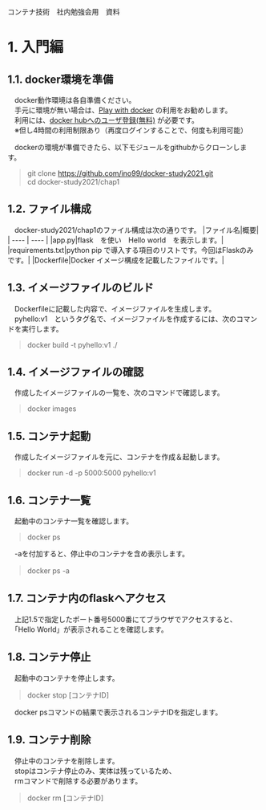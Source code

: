 コンテナ技術　社内勉強会用　資料
# 1. 入門編
## 1.1. docker環境を準備
　docker動作環境は各自準備ください。  
　手元に環境が無い場合は、[Play with docker](https://labs.play-with-docker.com/) の利用をお勧めします。  
　利用には、[docker hubへのユーザ登録(無料)](https://matsuand.github.io/docs.docker.jp.onthefly/docker-id/
) が必要です。  
　※但し4時間の利用制限あり（再度ログインすることで、何度も利用可能）  

　dockerの環境が準備できたら、以下モジュールをgithubからクローンします。  
> git clone https://github.com/ino99/docker-study2021.git  
> cd docker-study2021/chap1  
## 1.2. ファイル構成
　docker-study2021/chap1のファイル構成は次の通りです。
|ファイル名|概要|
| ---- | ---- |
|app.py|flask　を使い　Hello world　を表示します。|
|requirements.txt|python pip で導入する項目のリストです。今回はFlaskのみです。|
|Dockerfile|Docker イメージ構成を記載したファイルです。|
## 1.3. イメージファイルのビルド
　Dockerfileに記載した内容で、イメージファイルを生成します。  
　pyhello:v1　というタグ名で、イメージファイルを作成するには、次のコマンドを実行します。  
> docker build -t pyhello:v1 ./  
## 1.4. イメージファイルの確認
　作成したイメージファイルの一覧を、次のコマンドで確認します。
> docker images
## 1.5. コンテナ起動
　作成したイメージファイルを元に、コンテナを作成＆起動します。
> docker run -d -p 5000:5000 pyhello:v1
## 1.6. コンテナ一覧
　起動中のコンテナ一覧を確認します。
> docker ps  

　-aを付加すると、停止中のコンテナを含め表示します。
> docker ps -a 　
## 1.7. コンテナ内のflaskへアクセス
　上記1.5で指定したポート番号5000番にてブラウザでアクセスすると、  
　「Hello World」が表示されることを確認します。  

## 1.8. コンテナ停止
　起動中のコンテナを停止します。
> docker stop [コンテナID]   

　docker psコマンドの結果で表示されるコンテナIDを指定します。
## 1.9. コンテナ削除
　停止中のコンテナを削除します。  
　stopはコンテナ停止のみ、実体は残っているため、  
　rmコマンドで削除する必要があります。
> docker rm [コンテナID]
